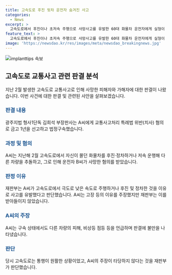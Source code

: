 ```yaml
---
title: 고속도로 후진 뒷차 운전자 숨겨진 사고
categories:
  - News
excerpt: >
  고속도로에서 후진이나 초저속 주행으로 사망사고를 유발한 60대 화물차 운전자에게 실형이 선고됐다. 사고는 전남 무안군 서해안고속도로에서 발생했는데, 운전자 A씨는 후진하거나 저속 주행하여 다른 차량과 충돌한 후, 그 차량 운전자를 사망케 했다. A씨는 고장을 주장했지만 법원은 받아들이지 않았다. 경찰 조사에 따르면 A씨의 주장과는 상반된 증거가 확인됐다. 1년의 실형을 선고받은 A씨는 법정구속됐으며, 판결에 불만을 표현하기도 했다.
feature_text: >
  고속도로에서 후진이나 초저속 주행으로 사망사고를 유발한 60대 화물차 운전자에게 실형이 선고됐다. 사고는 전남 무안군 서해안고속도로에서 발생했는데, 운전자 A씨는 후진하거나 저속 주행하여 다른 차량과 충돌한 후, 그 차량 운전자를 사망케 했다. A씨는 고장을 주장했지만 법원은 받아들이지 않았다. 경찰 조사에 따르면 A씨의 주장과는 상반된 증거가 확인됐다. 1년의 실형을 선고받은 A씨는 법정구속됐으며, 판결에 불만을 표현하기도 했다.
image: 'https://newsdao.kr/res/images/meta/newsdao_breakingnews.jpg'
---
```


<p><img src="https://newsdao.kr/res/images/meta/newsdao_breakingnews.jpg" alt="implanttips 속보" /></p>

<h2 data-ke-size="size26">고속도로 교통사고 관련 판결 분석</h2>

<p data-ke-size="size16">지난 2월 발생한 고속도로 교통사고로 인해 사망한 피해자와 가해자에 대한 판결이 나왔습니다. 이번 사건에 대한 판결 및 관련된 사안을 살펴보겠습니다.</p>

<h3><b><span style="color: #1a5490;">판결 내용</span></b></h3>

<p data-ke-size="size16">광주지법 형사1단독 김희석 부장판사는 A씨에게 교통사고처리 특례법 위반(치사) 혐의로 금고 1년을 선고하고 법정구속했습니다.</p>

<h3><b><span style="color: #1a5490;">과정 및 혐의</span></b></h3>

<p data-ke-size="size16">A씨는 지난해 2월 고속도로에서 자신이 몰던 화물차를 후진·정차하거나 저속 운행해 다른 차량을 추돌하고, 그로 인해 운전자 B씨가 사망한 혐의를 받았습니다.</p>

<h3><b><span style="color: #1a5490;">판정 이유</span></b></h3>

<p data-ke-size="size16">재판부는 A씨가 고속도로에서 극도로 낮은 속도로 주행하거나 후진 및 정차한 것을 이유로 사고를 유발했다고 판단했습니다. A씨는 고장 등의 이유를 주장했지만 재판부는 이를 받아들이지 않았습니다.</p>

<h3><b><span style="color: #1a5490;">A씨의 주장</span></b></h3>

<p data-ke-size="size16">A씨는 구속 상태에서도 다른 차량의 피해, 비상등 점등 등을 언급하며 판결에 불만을 나타냈습니다.</p>

<h3><b><span style="color: #1a5490;">판단</span></b></h3>

<p data-ke-size="size16">당시 고속도로는 통행이 원활한 상황이었고, A씨의 주장이 타당하지 않다는 것을 재판부가 판단했습니다.</p>

